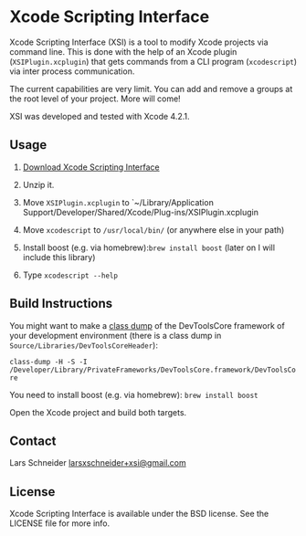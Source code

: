# Xcode Scripting Interface
Xcode Scripting Interface (XSI) is a tool to modify Xcode projects via command line. This is done with the help of an Xcode plugin (`XSIPlugin.xcplugin`) that gets commands from a CLI program (`xcodescript`) via inter process communication.

The current capabilities are very limit. You can add and remove a groups at the root level of your project. More will come!

XSI was developed and tested with Xcode 4.2.1.

## Usage

1. [Download Xcode Scripting Interface](https://github.com/downloads/larsxschneider/Xcode-Scripting-Interface/XcodeScriptingInterface.zip)

2. Unzip it.

3. Move `XSIPlugin.xcplugin` to `~/Library/Application Support/Developer/Shared/Xcode/Plug-ins/XSIPlugin.xcplugin

3. Move `xcodescript` to `/usr/local/bin/` (or anywhere else in your path)

4. Install boost (e.g. via homebrew):`brew install boost` (later on I will include this library)

5. Type `xcodescript --help`

## Build Instructions

You might want to make a [class dump](http://www.codethecode.com/projects/class-dump/) of the DevToolsCore framework of your development environment (there is a class dump in `Source/Libraries/DevToolsCoreHeader`):
 
`class-dump -H -S -I /Developer/Library/PrivateFrameworks/DevToolsCore.framework/DevToolsCore`

You need to install boost (e.g. via homebrew):
`brew install boost`

Open the Xcode project and build both targets.

## Contact

Lars Schneider <larsxschneider+xsi@gmail.com>


## License

Xcode Scripting Interface is available under the BSD license. See the LICENSE file for more info.

